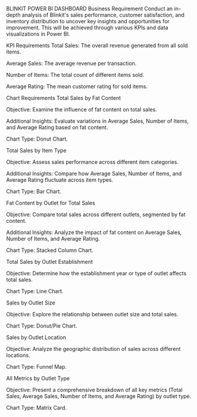 BLINKIT POWER BI DASHBOARD
Business Requirement
Conduct an in-depth analysis of Blinkit's sales performance, customer satisfaction, and inventory distribution to uncover key insights and opportunities for improvement. This will be achieved through various KPIs and data visualizations in Power BI.

KPI Requirements
Total Sales: The overall revenue generated from all sold items.

Average Sales: The average revenue per transaction.

Number of Items: The total count of different items sold.

Average Rating: The mean customer rating for sold items.

Chart Requirements
Total Sales by Fat Content

Objective: Examine the influence of fat content on total sales.

Additional Insights: Evaluate variations in Average Sales, Number of Items, and Average Rating based on fat content.

Chart Type: Donut Chart.

Total Sales by Item Type

Objective: Assess sales performance across different item categories.

Additional Insights: Compare how Average Sales, Number of Items, and Average Rating fluctuate across item types.

Chart Type: Bar Chart.

Fat Content by Outlet for Total Sales

Objective: Compare total sales across different outlets, segmented by fat content.

Additional Insights: Analyze the impact of fat content on Average Sales, Number of Items, and Average Rating.

Chart Type: Stacked Column Chart.

Total Sales by Outlet Establishment

Objective: Determine how the establishment year or type of outlet affects total sales.

Chart Type: Line Chart.

Sales by Outlet Size

Objective: Explore the relationship between outlet size and total sales.

Chart Type: Donut/Pie Chart.

Sales by Outlet Location

Objective: Analyze the geographic distribution of sales across different locations.

Chart Type: Funnel Map.

All Metrics by Outlet Type

Objective: Present a comprehensive breakdown of all key metrics (Total Sales, Average Sales, Number of Items, and Average Rating) by outlet type.

Chart Type: Matrix Card.






